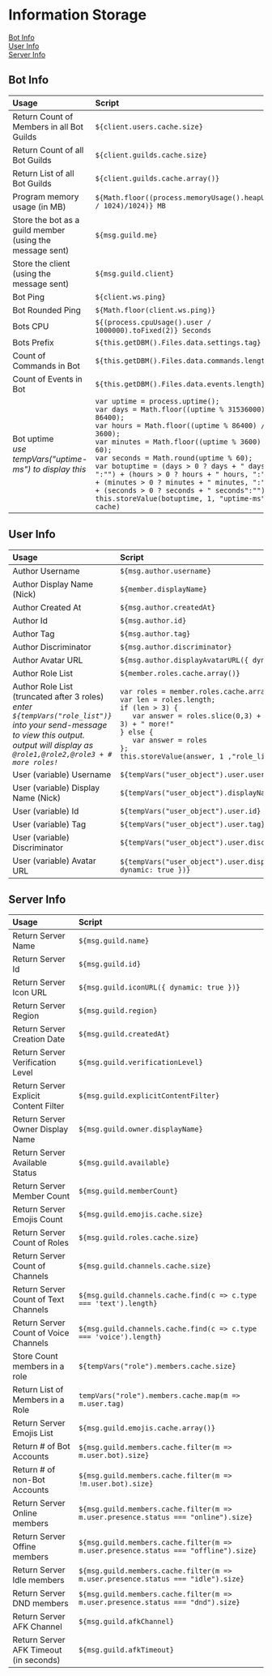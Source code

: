 # Information Storage
[Bot Info](#bot-info)  
[User Info](#user-info)  
[Server Info](#server-info)  

## Bot Info

| Usage | Script |
| :--- | :--- |
| Return Count of Members in all Bot Guilds | `${client.users.cache.size}` |
| Return Count of all Bot Guilds | `${client.guilds.cache.size}` |
| Return List of all Bot Guilds | `${client.guilds.cache.array()}` |
| Program memory usage \(in MB\) | `${Math.floor((process.memoryUsage().heapUsed / 1024)/1024)} MB` |
| Store the bot as a guild member (using the message sent) | `${msg.guild.me}`
| Store the client (using the message sent) | `${msg.guild.client}`
| Bot Ping | `${client.ws.ping}`
| Bot Rounded Ping | `${Math.floor(client.ws.ping)}` |
| Bots CPU | `${(process.cpuUsage().user / 1000000).toFixed(2)} Seconds`
| Bots Prefix | `${this.getDBM().Files.data.settings.tag}`
| Count of Commands in Bot | `${this.getDBM().Files.data.commands.length}`
| Count of Events in Bot | `${this.getDBM().Files.data.events.length}`
| Bot uptime<br/>_use tempVars("uptime-ms") to display this_ | `var uptime = process.uptime();`<br/>`var days = Math.floor((uptime % 31536000) / 86400);`<br/>`var hours = Math.floor((uptime % 86400) / 3600);`<br/>`var minutes = Math.floor((uptime % 3600) / 60);`<br/>`var seconds = Math.round(uptime % 60);`<br/>`var botuptime = (days > 0 ? days + " days, ":"") + (hours > 0 ? hours + " hours, ":"") + (minutes > 0 ? minutes + " minutes, ":"") + (seconds > 0 ? seconds + " seconds":"")`<br/>`this.storeValue(botuptime, 1, "uptime-ms", cache)`

## User Info

| Usage | Script |
| :--- | :--- |
|Author Username|`${msg.author.username}`
|Author Display Name (Nick)|`${member.displayName}`
|Author Created At| `${msg.author.createdAt}`
|Author Id|`${msg.author.id}`
|Author Tag|`${msg.author.tag}`
|Author Discriminator|`${msg.author.discriminator}`
|Author Avatar URL|`${msg.author.displayAvatarURL({ dynamic: true })}`
|Author Role List | `${member.roles.cache.array()}`
|Author Role List (truncated after 3 roles) <br/>*enter `${tempVars("role_list")}` into your send-message to view this output.*<br/>*output will display as `@role1,@role2,@role3 + # more roles!`* | `var roles = member.roles.cache.array();`<br/>`var len = roles.length;`<br/>`if (len > 3) {`<br/>`   var answer = roles.slice(0,3) + " + " + (len - 3) + " more!"`<br/>`} else {`<br/>`   var answer = roles`<br/>`};`<br/>`this.storeValue(answer, 1 ,"role_list", cache);`
|User (variable) Username|`${tempVars("user_object").user.username}`
|User (variable) Display Name (Nick)|`${tempVars("user_object").displayName}`
|User (variable) Id|`${tempVars("user_object").user.id}`
|User (variable) Tag|`${tempVars("user_object").user.tag}`
|User (variable) Discriminator|`${tempVars("user_object").user.discriminator}`
|User (variable) Avatar URL|`${tempVars("user_object").user.displayAvatarURL({ dynamic: true })}`

## Server Info

| Usage | Script |
| :--- | :--- |
| Return Server Name | `${msg.guild.name}` |
| Return Server Id | `${msg.guild.id}` |
| Return Server Icon URL | `${msg.guild.iconURL({ dynamic: true })}` |
| Return Server Region | `${msg.guild.region}` |
| Return Server Creation Date | `${msg.guild.createdAt}` |
| Return Server Verification Level | `${msg.guild.verificationLevel}` |
| Return Server Explicit Content Filter | `${msg.guild.explicitContentFilter}` |
| Return Server Owner Display Name | `${msg.guild.owner.displayName}` |
| Return Server Available Status | `${msg.guild.available}` |
| Return Server Member Count | `${msg.guild.memberCount}` |
| Return Server Emojis Count | `${msg.guild.emojis.cache.size}` |
| Return Server Count of Roles | `${msg.guild.roles.cache.size}` |
| Return Server Count of Channels | `${msg.guild.channels.cache.size}` |
| Return Server Count of Text Channels | `${msg.guild.channels.cache.find(c => c.type === 'text').length}` |
| Return Server Count of Voice Channels | `${msg.guild.channels.cache.find(c => c.type === 'voice').length}` |
| Store Count members in a role | `${tempVars("role").members.cache.size}`|
| Return List of Members in a Role | `tempVars("role").members.cache.map(m => m.user.tag)`
| Return Server Emojis List | `${msg.guild.emojis.cache.array()}` |
| Return # of Bot Accounts | `${msg.guild.members.cache.filter(m => m.user.bot).size}` |
| Return # of non-Bot Accounts | `${msg.guild.members.cache.filter(m => !m.user.bot).size}`
| Return Server Online members | `${msg.guild.members.cache.filter(m => m.user.presence.status === "online").size}` |
| Return Server Offine members | `${msg.guild.members.cache.filter(m => m.user.presence.status === "offline").size}` |
| Return Server Idle members | `${msg.guild.members.cache.filter(m => m.user.presence.status === "idle").size}` |
| Return Server DND members | `${msg.guild.members.cache.filter(m => m.user.presence.status === "dnd").size}` |
| Return Server AFK Channel | `${msg.guild.afkChannel}` |
| Return Server AFK Timeout \(in seconds\) | `${msg.guild.afkTimeout}` |